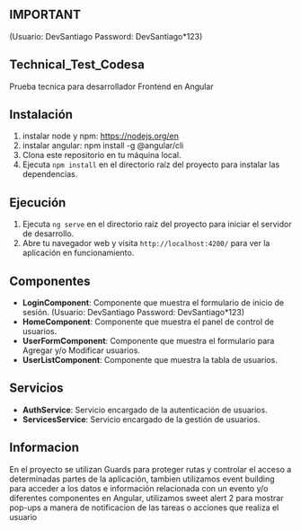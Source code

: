 ## IMPORTANT 
(Usuario: DevSantiago Password: DevSantiago*123)

## Technical_Test_Codesa
Prueba tecnica para desarrollador Frontend en Angular

## Instalación
1. instalar node y npm: https://nodejs.org/en
2. instalar angular: npm install -g @angular/cli
3. Clona este repositorio en tu máquina local.
4. Ejecuta `npm install` en el directorio raíz del proyecto para instalar las dependencias.

## Ejecución
1. Ejecuta `ng serve` en el directorio raíz del proyecto para iniciar el servidor de desarrollo.
2. Abre tu navegador web y visita `http://localhost:4200/` para ver la aplicación en funcionamiento.

## Componentes
- **LoginComponent**: Componente que muestra el formulario de inicio de sesión. (Usuario: DevSantiago Password: DevSantiago*123)
- **HomeComponent**: Componente que muestra el panel de control de usuarios.
- **UserFormComponent**: Componente que muestra el formulario para Agregar y/o Modificar usuarios.
- **UserListComponent**: Componente que muestra la tabla de usuarios.

## Servicios
- **AuthService**: Servicio encargado de la autenticación de usuarios.
- **ServicesService**: Servicio encargado de la gestión de usuarios.

## Informacion
En el proyecto se utilizan Guards para proteger rutas y controlar el acceso a determinadas partes de la aplicación, tambien utilizamos
event building para acceder a los datos e información relacionada con un evento y/o diferentes componentes en Angular, utilizamos
sweet alert 2 para mostrar pop-ups a manera de notificacion de las tareas o acciones que realiza el usuario
